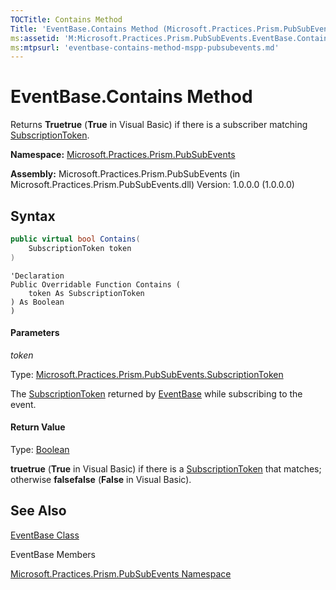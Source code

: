 ```yaml
---
TOCTitle: Contains Method
Title: 'EventBase.Contains Method (Microsoft.Practices.Prism.PubSubEvents)'
ms:assetid: 'M:Microsoft.Practices.Prism.PubSubEvents.EventBase.Contains(Microsoft.Practices.Prism.PubSubEvents.SubscriptionToken)'
ms:mtpsurl: 'eventbase-contains-method-mspp-pubsubevents.md'
---
```


# EventBase.Contains Method

Returns **Truetrue** (**True** in Visual Basic) if there is a subscriber matching [SubscriptionToken](https://msdn.microsoft.com/en-us/library/microsoft.practices.prism.pubsubevents.subscriptiontoken(v=pandp.50)).

**Namespace:** [Microsoft.Practices.Prism.PubSubEvents](https://msdn.microsoft.com/en-us/library/microsoft.practices.prism.pubsubevents(v=pandp.50))

**Assembly:** Microsoft.Practices.Prism.PubSubEvents (in Microsoft.Practices.Prism.PubSubEvents.dll) Version: 1.0.0.0 (1.0.0.0)

## Syntax

```C#
public virtual bool Contains(
	SubscriptionToken token
)
```
```VB
'Declaration
Public Overridable Function Contains ( 
	token As SubscriptionToken
) As Boolean
)
```

#### Parameters

*token*

Type: [Microsoft.Practices.Prism.PubSubEvents.SubscriptionToken](https://msdn.microsoft.com/en-us/library/microsoft.practices.prism.pubsubevents.subscriptiontoken(v=pandp.50))

The [SubscriptionToken](https://msdn.microsoft.com/en-us/library/microsoft.practices.prism.pubsubevents.subscriptiontoken(v=pandp.50)) returned by [EventBase](https://msdn.microsoft.com/en-us/library/microsoft.practices.prism.pubsubevents.eventbase(v=pandp.50)) while subscribing to the event.

#### Return Value

Type: [Boolean](http://msdn2.microsoft.com/en-us/library/a28wyd50)

**truetrue** (**True** in Visual Basic) if there is a [SubscriptionToken](https://msdn.microsoft.com/en-us/library/microsoft.practices.prism.pubsubevents.subscriptiontoken(v=pandp.50)) that matches; otherwise **falsefalse** (**False** in Visual Basic).

## See Also

[EventBase Class](https://msdn.microsoft.com/en-us/library/microsoft.practices.prism.pubsubevents.eventbase(v=pandp.50))

EventBase Members

[Microsoft.Practices.Prism.PubSubEvents Namespace](https://msdn.microsoft.com/en-us/library/microsoft.practices.prism.pubsubevents(v=pandp.50))
